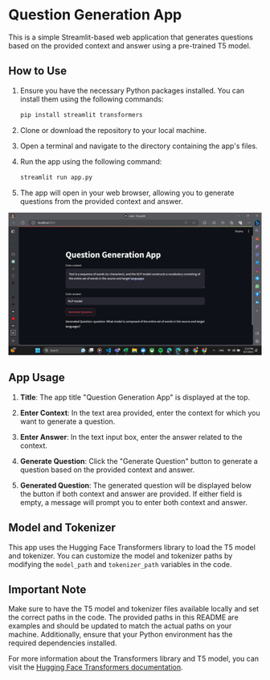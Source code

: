 # Question Generation App

This is a simple Streamlit-based web application that generates questions based on the provided context and answer using a pre-trained T5 model.

## How to Use

1. Ensure you have the necessary Python packages installed. You can install them using the following commands:
   ```bash
   pip install streamlit transformers
   ```

2. Clone or download the repository to your local machine.

3. Open a terminal and navigate to the directory containing the app's files.

4. Run the app using the following command:
   ```bash
   streamlit run app.py
   ```

5. The app will open in your web browser, allowing you to generate questions from the provided context and answer.


![Streamlit app](https://github.com/rania-hossam/Question_Generation_App/blob/master/images/Screenshot%20(85).png)

## App Usage

1. **Title**: The app title "Question Generation App" is displayed at the top.

2. **Enter Context**: In the text area provided, enter the context for which you want to generate a question.

3. **Enter Answer**: In the text input box, enter the answer related to the context.

4. **Generate Question**: Click the "Generate Question" button to generate a question based on the provided context and answer.

5. **Generated Question**: The generated question will be displayed below the button if both context and answer are provided. If either field is empty, a message will prompt you to enter both context and answer.

## Model and Tokenizer

This app uses the Hugging Face Transformers library to load the T5 model and tokenizer. You can customize the model and tokenizer paths by modifying the `model_path` and `tokenizer_path` variables in the code.

## Important Note

Make sure to have the T5 model and tokenizer files available locally and set the correct paths in the code. The provided paths in this README are examples and should be updated to match the actual paths on your machine. Additionally, ensure that your Python environment has the required dependencies installed.

For more information about the Transformers library and T5 model, you can visit the [Hugging Face Transformers documentation](https://huggingface.co/transformers/).
